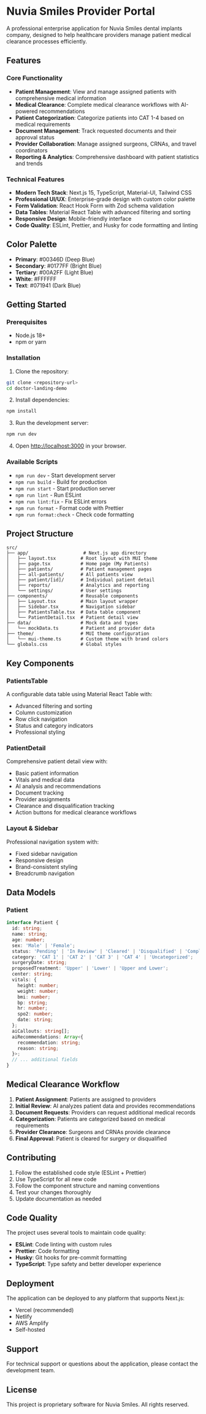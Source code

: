 # Nuvia Smiles Provider Portal

A professional enterprise application for Nuvia Smiles dental implants company, designed to help healthcare providers manage patient medical clearance processes efficiently.

## Features

### Core Functionality
- **Patient Management**: View and manage assigned patients with comprehensive medical information
- **Medical Clearance**: Complete medical clearance workflows with AI-powered recommendations
- **Patient Categorization**: Categorize patients into CAT 1-4 based on medical requirements
- **Document Management**: Track requested documents and their approval status
- **Provider Collaboration**: Manage assigned surgeons, CRNAs, and travel coordinators
- **Reporting & Analytics**: Comprehensive dashboard with patient statistics and trends

### Technical Features
- **Modern Tech Stack**: Next.js 15, TypeScript, Material-UI, Tailwind CSS
- **Professional UI/UX**: Enterprise-grade design with custom color palette
- **Form Validation**: React Hook Form with Zod schema validation
- **Data Tables**: Material React Table with advanced filtering and sorting
- **Responsive Design**: Mobile-friendly interface
- **Code Quality**: ESLint, Prettier, and Husky for code formatting and linting

## Color Palette

- **Primary**: #00346D (Deep Blue)
- **Secondary**: #0177FF (Bright Blue)
- **Tertiary**: #00A2FF (Light Blue)
- **White**: #FFFFFF
- **Text**: #071941 (Dark Blue)

## Getting Started

### Prerequisites
- Node.js 18+ 
- npm or yarn

### Installation

1. Clone the repository:
```bash
git clone <repository-url>
cd doctor-landing-demo
```

2. Install dependencies:
```bash
npm install
```

3. Run the development server:
```bash
npm run dev
```

4. Open [http://localhost:3000](http://localhost:3000) in your browser.

### Available Scripts

- `npm run dev` - Start development server
- `npm run build` - Build for production
- `npm run start` - Start production server
- `npm run lint` - Run ESLint
- `npm run lint:fix` - Fix ESLint errors
- `npm run format` - Format code with Prettier
- `npm run format:check` - Check code formatting

## Project Structure

```
src/
├── app/                    # Next.js app directory
│   ├── layout.tsx         # Root layout with MUI theme
│   ├── page.tsx           # Home page (My Patients)
│   ├── patients/          # Patient management pages
│   ├── all-patients/      # All patients view
│   ├── patient/[id]/      # Individual patient detail
│   ├── reports/           # Analytics and reporting
│   └── settings/          # User settings
├── components/            # Reusable components
│   ├── Layout.tsx         # Main layout wrapper
│   ├── Sidebar.tsx        # Navigation sidebar
│   ├── PatientsTable.tsx  # Data table component
│   └── PatientDetail.tsx  # Patient detail view
├── data/                  # Mock data and types
│   └── mockData.ts        # Patient and provider data
├── theme/                 # MUI theme configuration
│   └── mui-theme.ts       # Custom theme with brand colors
└── globals.css            # Global styles
```

## Key Components

### PatientsTable
A configurable data table using Material React Table with:
- Advanced filtering and sorting
- Column customization
- Row click navigation
- Status and category indicators
- Professional styling

### PatientDetail
Comprehensive patient detail view with:
- Basic patient information
- Vitals and medical data
- AI analysis and recommendations
- Document tracking
- Provider assignments
- Clearance and disqualification tracking
- Action buttons for medical clearance workflows

### Layout & Sidebar
Professional navigation system with:
- Fixed sidebar navigation
- Responsive design
- Brand-consistent styling
- Breadcrumb navigation

## Data Models

### Patient
```typescript
interface Patient {
  id: string;
  name: string;
  age: number;
  sex: 'Male' | 'Female';
  status: 'Pending' | 'In Review' | 'Cleared' | 'Disqualified' | 'Completed';
  category: 'CAT 1' | 'CAT 2' | 'CAT 3' | 'CAT 4' | 'Uncategorized';
  surgeryDate: string;
  proposedTreatment: 'Upper' | 'Lower' | 'Upper and Lower';
  center: string;
  vitals: {
    height: number;
    weight: number;
    bmi: number;
    bp: string;
    hr: number;
    spo2: number;
    date: string;
  };
  aiCallouts: string[];
  aiRecommendations: Array<{
    recommendation: string;
    reason: string;
  }>;
  // ... additional fields
}
```

## Medical Clearance Workflow

1. **Patient Assignment**: Patients are assigned to providers
2. **Initial Review**: AI analyzes patient data and provides recommendations
3. **Document Requests**: Providers can request additional medical records
4. **Categorization**: Patients are categorized based on medical requirements
5. **Provider Clearance**: Surgeons and CRNAs provide clearance
6. **Final Approval**: Patient is cleared for surgery or disqualified

## Contributing

1. Follow the established code style (ESLint + Prettier)
2. Use TypeScript for all new code
3. Follow the component structure and naming conventions
4. Test your changes thoroughly
5. Update documentation as needed

## Code Quality

The project uses several tools to maintain code quality:

- **ESLint**: Code linting with custom rules
- **Prettier**: Code formatting
- **Husky**: Git hooks for pre-commit formatting
- **TypeScript**: Type safety and better developer experience

## Deployment

The application can be deployed to any platform that supports Next.js:

- Vercel (recommended)
- Netlify
- AWS Amplify
- Self-hosted

## Support

For technical support or questions about the application, please contact the development team.

## License

This project is proprietary software for Nuvia Smiles. All rights reserved.
